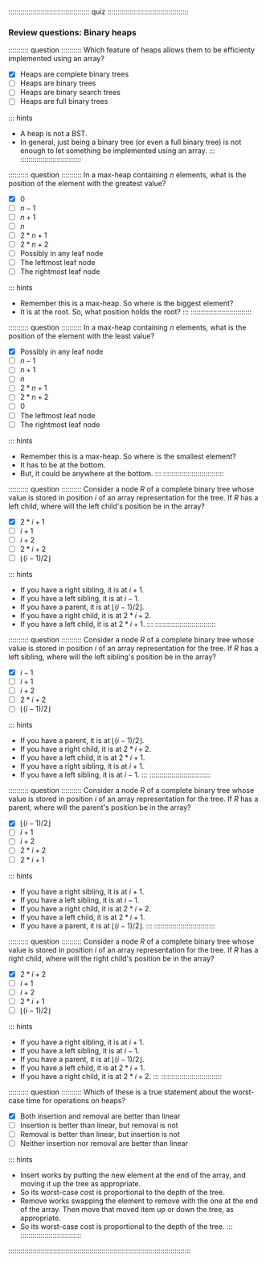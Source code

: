 
:::::::::::::::::::::::::::::::::::::::: quiz ::::::::::::::::::::::::::::::::::::::::
### Review questions: Binary heaps


:::::::::: question ::::::::::
Which feature of heaps allows them to be
efficienty implemented using an array?

- [x] Heaps are complete binary trees
- [ ] Heaps are binary trees
- [ ] Heaps are binary search trees
- [ ] Heaps are full binary trees

::: hints
- A heap is not a BST.
- In general, just being a binary tree (or even a full binary
tree) is not enough to let something be implemented
using an array.
:::
::::::::::::::::::::::::::::::



:::::::::: question ::::::::::
In a max-heap containing $n$
elements, what is the position of the element with the
greatest value?

- [x] $0$
- [ ] $n-1$
- [ ] $n+1$
- [ ] $n$
- [ ] $2*n+1$
- [ ] $2*n+2$
- [ ] Possibly in any leaf node
- [ ] The leftmost leaf node
- [ ] The rightmost leaf node

::: hints
- Remember this is a max-heap. So where is the biggest
element?
- It is at the root. So, what position holds the root?
:::
::::::::::::::::::::::::::::::



:::::::::: question ::::::::::
In a max-heap containing $n$
elements, what is the position of the element with the least value?

- [x] Possibly in any leaf node
- [ ] $n-1$
- [ ] $n+1$
- [ ] $n$
- [ ] $2*n+1$
- [ ] $2*n+2$
- [ ] $0$
- [ ] The leftmost leaf node
- [ ] The rightmost leaf node

::: hints
- Remember this is a max-heap. So where is the smallest
element?
- It has to be at the bottom.
- But, it could be anywhere at the bottom.
:::
::::::::::::::::::::::::::::::



:::::::::: question ::::::::::
Consider a node $R$ of a complete binary tree
whose value is stored in position $i$ of an array
representation for the tree. If $R$ has a left
child, where will the left child's position be in the array?

- [x] $2*i+1$
- [ ] $i+1$
- [ ] $i+2$
- [ ] $2*i+2$
- [ ] $\lfloor (i-1)/2 \rfloor$

::: hints
- If you have a right sibling, it is at $i+1$.
- If you have a left sibling, it is at $i-1$.
- If you have a parent, it is at $\lfloor (i-1)/2 \rfloor$.
- If you have a right child, it is at $2*i+2$.
- If you have a left child, it is at $2*i+1$.
:::
::::::::::::::::::::::::::::::



:::::::::: question ::::::::::
Consider a node $R$ of a complete binary tree
whose value is stored in position $i$ of an array
representation for the tree. If $R$ has a left
sibling, where will the left sibling's position be in the array?

- [x] $i-1$
- [ ] $i+1$
- [ ] $i+2$
- [ ] $2*i+2$
- [ ] $\lfloor (i-1)/2 \rfloor$

::: hints
- If you have a parent, it is at $\lfloor (i-1)/2 \rfloor$.
- If you have a right child, it is at $2*i+2$.
- If you have a left child, it is at $2*i+1$.
- If you have a right sibling, it is at $i+1$.
- If you have a left sibling, it is at $i-1$.
:::
::::::::::::::::::::::::::::::



:::::::::: question ::::::::::
Consider a node $R$ of a complete binary tree
whose value is stored in position $i$ of an array
representation for the tree. If $R$ has a parent,
where will the parent's position be in the array?

- [x] $\lfloor (i-1)/2 \rfloor$
- [ ] $i+1$
- [ ] $i+2$
- [ ] $2*i+2$
- [ ] $2*i+1$

::: hints
- If you have a right sibling, it is at $i+1$.
- If you have a left sibling, it is at $i-1$.
- If you have a right child, it is at $2*i+2$.
- If you have a left child, it is at $2*i+1$.
- If you have a parent, it is at $\lfloor (i-1)/2 \rfloor$.
:::
::::::::::::::::::::::::::::::



:::::::::: question ::::::::::
Consider a node $R$ of a complete binary tree
whose value is stored in position $i$ of an array
representation for the tree. If $R$ has a right
child, where will the right child's position be in the array?

- [x] $2*i+2$
- [ ] $i+1$
- [ ] $i+2$
- [ ] $2*i+1$
- [ ] $\lfloor (i-1)/2 \rfloor$

::: hints
- If you have a right sibling, it is at $i+1$.
- If you have a left sibling, it is at $i-1$.
- If you have a parent, it is at $\lfloor (i-1)/2 \rfloor$.
- If you have a left child, it is at $2*i+1$.
- If you have a right child, it is at $2*i+2$.
:::
::::::::::::::::::::::::::::::



:::::::::: question ::::::::::
Which of these is a true statement about the
worst-case time for operations on heaps?

- [x] Both insertion and removal are better than linear
- [ ] Insertion is better than linear, but removal is not
- [ ] Removal is better than linear, but insertion is not
- [ ] Neither insertion nor removal are better than linear

::: hints
- Insert works by putting the new element at the end of
the array, and moving it up the tree as appropriate.
- So its worst-case cost is proportional to the depth of the tree.
- Remove works swapping the element to remove with the
one at the end of the array. Then move that moved item up
or down the tree, as appropriate.
- So its worst-case cost is proportional to the depth of the tree.
:::
::::::::::::::::::::::::::::::

::::::::::::::::::::::::::::::::::::::::::::::::::::::::::::::::::::::::::::::::::::::::::

